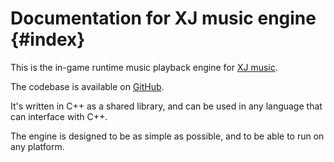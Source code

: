 # Documentation for XJ music engine {#index}

This is the in-game runtime music playback engine for [XJ music](https://xjmusic.com).

The codebase is available on [GitHub](https://github.com/xjmusic/xjmusic).

It's written in C++ as a shared library, and can be used in any language that can interface with C++.

The engine is designed to be as simple as possible, and to be able to run on any platform.
